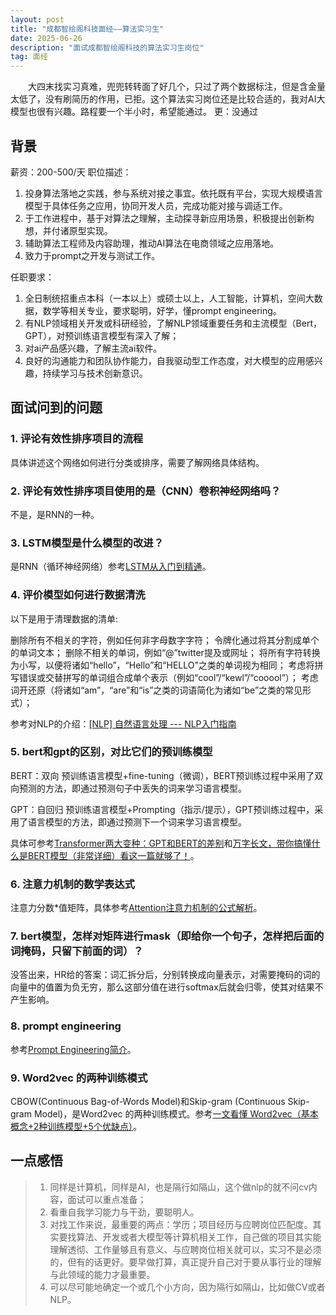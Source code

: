 ```yaml
---
layout: post
title: "成都智绘阁科技面经——算法实习生"
date: 2025-06-26
description: "面试成都智绘阁科技的算法实习生岗位"
tag: 面经
---   
```


　　大四末找实习真难，兜兜转转面了好几个，只过了两个数据标注，但是含金量太低了，没有刷简历的作用，已拒。这个算法实习岗位还是比较合适的，我对AI大模型也很有兴趣。路程要一个半小时，希望能通过。
	更：没通过
 

## 背景

薪资：200-500/天
职位描述：
1. 投身算法落地之实践，参与系统对接之事宜。依托既有平台，实现大规模语言模型于具体任务之应用，协同开发人员，完成功能对接与调适工作。
2. 于工作进程中，基于对算法之理解，主动探寻新应用场景，积极提出创新构想，并付诸原型实现。
3. 辅助算法工程师及内容助理，推动AI算法在电商领域之应用落地。
4. 致力于prompt之开发与测试工作。

任职要求：
1. 全日制统招重点本科（一本以上）或硕士以上，人工智能，计算机，空间大数据，数学等相关专业，要求聪明，好学，懂prompt engineering。
2. 有NLP领域相关开发或科研经验，了解NLP领域重要任务和主流模型（Bert，GPT），对预训练语言模型有深入了解；
3. 对ai产品感兴趣，了解主流ai软件。
4. 良好的沟通能力和团队协作能力，自我驱动型工作态度，对大模型的应用感兴趣，持续学习与技术创新意识。
 
## 面试问到的问题

### 1. 评论有效性排序项目的流程      

具体讲述这个网络如何进行分类或排序，需要了解网络具体结构。

### 2. 评论有效性排序项目使用的是（CNN）卷积神经网络吗？

不是，是RNN的一种。

### 3. LSTM模型是什么模型的改进？

是RNN（循环神经网络）参考[LSTM从入门到精通](https://blog.csdn.net/mary19831/article/details/129570030)。

### 4. 评价模型如何进行数据清洗

以下是用于清理数据的清单:

删除所有不相关的字符，例如任何非字母数字字符；
令牌化通过将其分割成单个的单词文本；
删除不相关的单词，例如“@”twitter提及或网址；
将所有字符转换为小写，以便将诸如“hello”，“Hello”和“HELLO”之类的单词视为相同；
考虑将拼写错误或交替拼写的单词组合成单个表示（例如“cool”/“kewl”/“cooool”）；
考虑词开还原（将诸如“am”，“are”和“is”之类的词语简化为诸如“be”之类的常见形式）；

参考对NLP的介绍：[[NLP] 自然语言处理 --- NLP入门指南](https://blog.csdn.net/zwqjoy/article/details/103546648)

### 5. bert和gpt的区别，对比它们的预训练模型

BERT：双向 预训练语言模型+fine-tuning（微调），BERT预训练过程中采用了双向预测的方法，即通过预测句子中丢失的词来学习语言模型。

GPT：自回归 预训练语言模型+Prompting（指示/提示），GPT预训练过程中，采用了语言模型的方法，即通过预测下一个词来学习语言模型。

具体可参考[Transformer两大变种：GPT和BERT的差别](https://www.zhihu.com/tardis/zm/art/607605399)和[万字长文，带你搞懂什么是BERT模型（非常详细）看这一篇就够了！](https://blog.csdn.net/star_nwe/article/details/143227601)。

### 6. 注意力机制的数学表达式

注意力分数*值矩阵，具体参考[Attention注意力机制的公式解析](https://blog.csdn.net/Zlyzjiabjw547479/article/details/145065379)。

### 7. bert模型，怎样对矩阵进行mask（即给你一个句子，怎样把后面的词掩码，只留下前面的词）？

没答出来，HR给的答案：词汇拆分后，分别转换成向量表示，对需要掩码的词的向量中的值置为负无穷，那么这部分值在进行softmax后就会归零，使其对结果不产生影响。

### 8. prompt engineering

参考[Prompt Engineering简介](https://www.bing.com/ck/a?!&&p=42b3457da00fdf0387fe230ba8770868b1fcdbcf789835b98c1b3714468fc403JmltdHM9MTc1MDg5NjAwMA&ptn=3&ver=2&hsh=4&fclid=1d561086-f6c3-6b1c-214a-0683f7116a8c&psq=prompt+engineering%e4%bb%8b%e7%bb%8d&u=a1aHR0cHM6Ly9nZWVrZGF4dWUuY28vcmVhZC9jaGVuamlhbkBwcm9tcHQva3BxZWRidGlic2QyMGNpdA&ntb=1)。

### 9. Word2vec 的两种训练模式

CBOW(Continuous Bag-of-Words Model)和Skip-gram (Continuous Skip-gram Model)，是Word2vec 的两种训练模式。参考[一文看懂 Word2vec（基本概念+2种训练模型+5个优缺点）](https://zhuanlan.zhihu.com/p/84301849)。

## 一点感悟
> 1. 同样是计算机，同样是AI，也是隔行如隔山，这个做nlp的就不问cv内容，面试可以重点准备；
> 2. 看重自我学习能力与干劲，要聪明人。
> 3. 对找工作来说，最重要的两点：学历；项目经历与应聘岗位匹配度。其实要找算法、开发或者大模型等计算机相关工作，自己做的项目其实能理解透彻、工作量够且有意义、与应聘岗位相关就可以，实习不是必须的，但有的话更好。要早做打算，真正提升自己对于要从事行业的理解与此领域的能力才最重要。
> 4. 可以尽可能地确定一个或几个小方向，因为隔行如隔山，比如做CV或者NLP。

<p> </p>